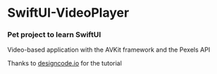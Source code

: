 # SwiftUI-VideoPlayer


### Pet project to learn SwiftUI

Video-based application with the AVKit framework and the Pexels API

Thanks to [designcode.io](designcode.io) for the tutorial
